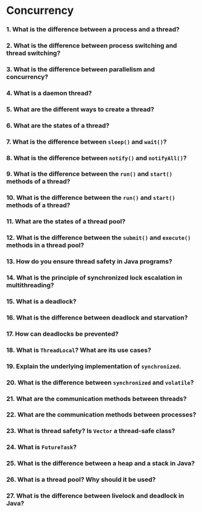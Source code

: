 # Concurrency

### 1. What is the difference between a process and a thread?
### 2. What is the difference between process switching and thread switching?
### 3. What is the difference between parallelism and concurrency?
### 4. What is a daemon thread?
### 5. What are the different ways to create a thread?
### 6. What are the states of a thread?
### 7. What is the difference between `sleep()` and `wait()`?
### 8. What is the difference between `notify()` and `notifyAll()`?
### 9. What is the difference between the `run()` and `start()` methods of a thread?
### 10. What is the difference between the `run()` and `start()` methods of a thread?
### 11. What are the states of a thread pool?
### 12. What is the difference between the `submit()` and `execute()` methods in a thread pool?
### 13. How do you ensure thread safety in Java programs?
### 14. What is the principle of synchronized lock escalation in multithreading?
### 15. What is a deadlock?
### 16. What is the difference between deadlock and starvation?
### 17. How can deadlocks be prevented?
### 18. What is `ThreadLocal`? What are its use cases?
### 19. Explain the underlying implementation of `synchronized`.
### 20. What is the difference between `synchronized` and `volatile`?
### 21. What are the communication methods between threads?
### 22. What are the communication methods between processes?
### 23. What is thread safety? Is `Vector` a thread-safe class?
### 24. What is `FutureTask`?
### 25. What is the difference between a heap and a stack in Java?
### 26. What is a thread pool? Why should it be used?
### 27. What is the difference between livelock and deadlock in Java?

